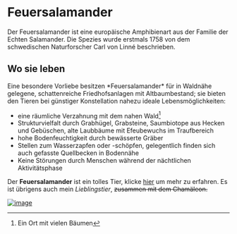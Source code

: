 # Feuersalamander

Der Feuersalamander ist eine europäische Amphibienart aus der Familie der Echten Salamander. Die Spezies wurde erstmals 1758 von dem schwedischen Naturforscher Carl von Linné beschrieben.

## Wo sie leben

Eine besondere Vorliebe besitzen \*Feuersalamander\* für in Waldnähe gelegene, schattenreiche Friedhofsanlagen mit Altbaumbestand; sie bieten den Tieren bei günstiger Konstellation nahezu ideale Lebensmöglichkeiten:

- eine räumliche Verzahnung mit dem nahen Wald[^1]
- Strukturvielfalt durch Grabhügel, Grabsteine, Saumbiotope aus Hecken und Gebüschen, alte Laubbäume mit Efeubewuchs im Traufbereich
- hohe Bodenfeuchtigkeit durch bewässerte Gräber
- Stellen zum Wasserzapfen oder -schöpfen, gelegentlich finden sich auch gefasste Quellbecken in Bodennähe
- Keine Störungen durch Menschen während der nächtlichen Aktivitätsphase

Der **Feuersalamander** ist ein tolles Tier, klicke [hier](https://de.wikipedia.org/wiki/Feuersalamander) um mehr zu erfahren. Es ist übrigens auch mein *Lieblingstier*, ~~zusammen mit dem Chamäleon.~~
<!-- Versteckt shhhhh -->

[![image](https://user-images.githubusercontent.com/111046405/184094133-8298951b-b565-46ba-a9e3-5290ef0019d2.png)](http://www.karch.ch/karch/Feuersalamander)


[^1]: Ein Ort mit vielen Bäumen
